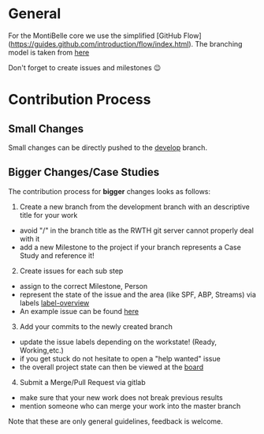 # General
For the MontiBelle core we use the simplified [GitHub Flow] (https://guides.github.com/introduction/flow/index.html).
The branching model is taken from [here](http://nvie.com/posts/a-successful-git-branching-model/)

Don't forget to create issues and milestones :wink: 


# Contribution Process
## Small Changes

Small changes can be directly pushed to the [develop](https://git.rwth-aachen.de/montibelle/core/tree/develop) branch.


## Bigger Changes/Case Studies
The contribution process for **bigger** changes looks as follows:

1.  Create a new branch from the development branch with an descriptive title for your work
  * avoid "/" in the branch title as the RWTH git server cannot properly deal with it
  * add a new Milestone to the project if your branch represents a Case Study and reference it!

2. Create issues for each sub step 
  * assign to the correct Milestone, Person
  * represent the state of the issue and the area (like SPF, ABP, Streams) via labels [label-overview](https://git.rwth-aachen.de/montibelle/core/labels)
  * An example issue can be found [here](#2)

3. Add your commits to the newly created branch
  * update the issue labels depending on the workstate! (Ready, Working,etc.)
  * if you get stuck do not hesitate to open a "help wanted" issue
  * the overall project state can then be viewed at the [board](https://git.rwth-aachen.de/montibelle/core/boards)

4. Submit a Merge/Pull Request via gitlab
  * make sure that your new work does not break previous results
  * mention someone who can merge your work into the master branch

Note that these are only general guidelines, feedback is welcome.